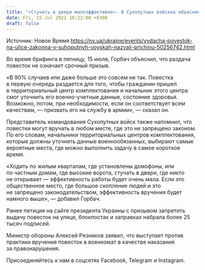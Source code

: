 ```yaml
---
title: "«Стучать в двери малоэффективно». В Сухопутных войсках объяснили выдачу повесток на улице"
date: Fri, 15 Jul 2022 18:22:00 +0300
draft: false
---
```

Источник: Новое Время https://nv.ua/ukraine/events/vydacha-povestok-na-ulice-zakonna-v-suhoputnyh-voyskah-nazvali-prichinu-50256742.html


 Во время брифинга в пятницу, 15 июля, Горбач объяснил, что раздача повесток не означает срочный призыв.

«В 90% случаев или даже больше это совсем не так. Повестка в первую очередь раздается для того, чтобы гражданин пришел в территориальный центр комплектования и начальник этого центра смог уточнить его военно-учетные данные, состояние здоровья. Возможно, потом, при необходимости, если он соответствует всем качествам, — призвать его на службу в армии», — сказал он.

Представитель командования Сухопутных войск также напомнил, что повестки могут вручать в любом месте, где это не запрещено законом. По его словам, начальники территориальных центров комплектования, которые должны уточнять данные военнообязанных, выбирают самые вероятные места, где можно выполнить задачу в самое короткое время.

«Ходить по жилым кварталам, где установлены домофоны, или по частным домам, где высокие ворота, стучать в двери, где никто не открывает — эффективность работы будет очень мала. Если это общественное место, где большое скопление людей и это не запрещено законодательством, эффективность вручения будет намного выше», — добавил Горбач.

Ранее петиция на сайте президента Украины с призывом запретить выдачу повесток на улице, блокпостах и заправках набрала более 25 тысяч подписей.

Министр обороны Алексей Резников заявил, что выступает против практики вручения повесток в военкомат в качестве наказания за правонарушения.

Присоединяйтесь к нам в соцсетях Facebook, Telegram и Instagram.
